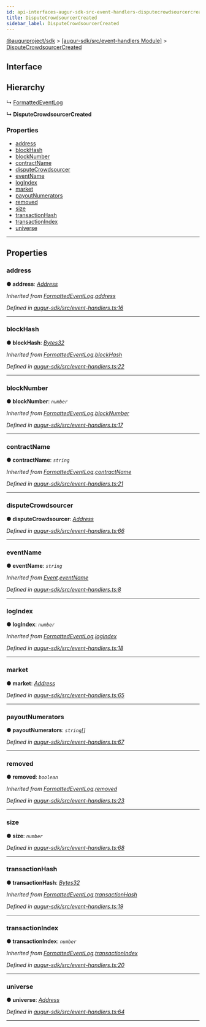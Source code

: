 ```yaml
---
id: api-interfaces-augur-sdk-src-event-handlers-disputecrowdsourcercreated
title: DisputeCrowdsourcerCreated
sidebar_label: DisputeCrowdsourcerCreated
---
```


[@augurproject/sdk](api-readme.md) > [[augur-sdk/src/event-handlers Module]](api-modules-augur-sdk-src-event-handlers-module.md) > [DisputeCrowdsourcerCreated](api-interfaces-augur-sdk-src-event-handlers-disputecrowdsourcercreated.md)

## Interface

## Hierarchy

↳  [FormattedEventLog](api-interfaces-augur-sdk-src-event-handlers-formattedeventlog.md)

**↳ DisputeCrowdsourcerCreated**

### Properties

* [address](api-interfaces-augur-sdk-src-event-handlers-disputecrowdsourcercreated.md#address)
* [blockHash](api-interfaces-augur-sdk-src-event-handlers-disputecrowdsourcercreated.md#blockhash)
* [blockNumber](api-interfaces-augur-sdk-src-event-handlers-disputecrowdsourcercreated.md#blocknumber)
* [contractName](api-interfaces-augur-sdk-src-event-handlers-disputecrowdsourcercreated.md#contractname)
* [disputeCrowdsourcer](api-interfaces-augur-sdk-src-event-handlers-disputecrowdsourcercreated.md#disputecrowdsourcer)
* [eventName](api-interfaces-augur-sdk-src-event-handlers-disputecrowdsourcercreated.md#eventname)
* [logIndex](api-interfaces-augur-sdk-src-event-handlers-disputecrowdsourcercreated.md#logindex)
* [market](api-interfaces-augur-sdk-src-event-handlers-disputecrowdsourcercreated.md#market)
* [payoutNumerators](api-interfaces-augur-sdk-src-event-handlers-disputecrowdsourcercreated.md#payoutnumerators)
* [removed](api-interfaces-augur-sdk-src-event-handlers-disputecrowdsourcercreated.md#removed)
* [size](api-interfaces-augur-sdk-src-event-handlers-disputecrowdsourcercreated.md#size)
* [transactionHash](api-interfaces-augur-sdk-src-event-handlers-disputecrowdsourcercreated.md#transactionhash)
* [transactionIndex](api-interfaces-augur-sdk-src-event-handlers-disputecrowdsourcercreated.md#transactionindex)
* [universe](api-interfaces-augur-sdk-src-event-handlers-disputecrowdsourcercreated.md#universe)

---

## Properties

<a id="address"></a>

###  address

**● address**: *[Address](api-modules-augur-sdk-src-event-handlers-module.md#address)*

*Inherited from [FormattedEventLog](api-interfaces-augur-sdk-src-event-handlers-formattedeventlog.md).[address](api-interfaces-augur-sdk-src-event-handlers-formattedeventlog.md#address)*

*Defined in [augur-sdk/src/event-handlers.ts:16](https://github.com/AugurProject/augur/blob/3727cd4ec9/packages/augur-sdk/src/event-handlers.ts#L16)*

___
<a id="blockhash"></a>

###  blockHash

**● blockHash**: *[Bytes32](api-modules-augur-sdk-src-event-handlers-module.md#bytes32)*

*Inherited from [FormattedEventLog](api-interfaces-augur-sdk-src-event-handlers-formattedeventlog.md).[blockHash](api-interfaces-augur-sdk-src-event-handlers-formattedeventlog.md#blockhash)*

*Defined in [augur-sdk/src/event-handlers.ts:22](https://github.com/AugurProject/augur/blob/3727cd4ec9/packages/augur-sdk/src/event-handlers.ts#L22)*

___
<a id="blocknumber"></a>

###  blockNumber

**● blockNumber**: *`number`*

*Inherited from [FormattedEventLog](api-interfaces-augur-sdk-src-event-handlers-formattedeventlog.md).[blockNumber](api-interfaces-augur-sdk-src-event-handlers-formattedeventlog.md#blocknumber)*

*Defined in [augur-sdk/src/event-handlers.ts:17](https://github.com/AugurProject/augur/blob/3727cd4ec9/packages/augur-sdk/src/event-handlers.ts#L17)*

___
<a id="contractname"></a>

###  contractName

**● contractName**: *`string`*

*Inherited from [FormattedEventLog](api-interfaces-augur-sdk-src-event-handlers-formattedeventlog.md).[contractName](api-interfaces-augur-sdk-src-event-handlers-formattedeventlog.md#contractname)*

*Defined in [augur-sdk/src/event-handlers.ts:21](https://github.com/AugurProject/augur/blob/3727cd4ec9/packages/augur-sdk/src/event-handlers.ts#L21)*

___
<a id="disputecrowdsourcer"></a>

###  disputeCrowdsourcer

**● disputeCrowdsourcer**: *[Address](api-modules-augur-sdk-src-event-handlers-module.md#address)*

*Defined in [augur-sdk/src/event-handlers.ts:66](https://github.com/AugurProject/augur/blob/3727cd4ec9/packages/augur-sdk/src/event-handlers.ts#L66)*

___
<a id="eventname"></a>

###  eventName

**● eventName**: *`string`*

*Inherited from [Event](api-interfaces-augur-sdk-src-event-handlers-event.md).[eventName](api-interfaces-augur-sdk-src-event-handlers-event.md#eventname)*

*Defined in [augur-sdk/src/event-handlers.ts:8](https://github.com/AugurProject/augur/blob/3727cd4ec9/packages/augur-sdk/src/event-handlers.ts#L8)*

___
<a id="logindex"></a>

###  logIndex

**● logIndex**: *`number`*

*Inherited from [FormattedEventLog](api-interfaces-augur-sdk-src-event-handlers-formattedeventlog.md).[logIndex](api-interfaces-augur-sdk-src-event-handlers-formattedeventlog.md#logindex)*

*Defined in [augur-sdk/src/event-handlers.ts:18](https://github.com/AugurProject/augur/blob/3727cd4ec9/packages/augur-sdk/src/event-handlers.ts#L18)*

___
<a id="market"></a>

###  market

**● market**: *[Address](api-modules-augur-sdk-src-event-handlers-module.md#address)*

*Defined in [augur-sdk/src/event-handlers.ts:65](https://github.com/AugurProject/augur/blob/3727cd4ec9/packages/augur-sdk/src/event-handlers.ts#L65)*

___
<a id="payoutnumerators"></a>

###  payoutNumerators

**● payoutNumerators**: *`string`[]*

*Defined in [augur-sdk/src/event-handlers.ts:67](https://github.com/AugurProject/augur/blob/3727cd4ec9/packages/augur-sdk/src/event-handlers.ts#L67)*

___
<a id="removed"></a>

###  removed

**● removed**: *`boolean`*

*Inherited from [FormattedEventLog](api-interfaces-augur-sdk-src-event-handlers-formattedeventlog.md).[removed](api-interfaces-augur-sdk-src-event-handlers-formattedeventlog.md#removed)*

*Defined in [augur-sdk/src/event-handlers.ts:23](https://github.com/AugurProject/augur/blob/3727cd4ec9/packages/augur-sdk/src/event-handlers.ts#L23)*

___
<a id="size"></a>

###  size

**● size**: *`number`*

*Defined in [augur-sdk/src/event-handlers.ts:68](https://github.com/AugurProject/augur/blob/3727cd4ec9/packages/augur-sdk/src/event-handlers.ts#L68)*

___
<a id="transactionhash"></a>

###  transactionHash

**● transactionHash**: *[Bytes32](api-modules-augur-sdk-src-event-handlers-module.md#bytes32)*

*Inherited from [FormattedEventLog](api-interfaces-augur-sdk-src-event-handlers-formattedeventlog.md).[transactionHash](api-interfaces-augur-sdk-src-event-handlers-formattedeventlog.md#transactionhash)*

*Defined in [augur-sdk/src/event-handlers.ts:19](https://github.com/AugurProject/augur/blob/3727cd4ec9/packages/augur-sdk/src/event-handlers.ts#L19)*

___
<a id="transactionindex"></a>

###  transactionIndex

**● transactionIndex**: *`number`*

*Inherited from [FormattedEventLog](api-interfaces-augur-sdk-src-event-handlers-formattedeventlog.md).[transactionIndex](api-interfaces-augur-sdk-src-event-handlers-formattedeventlog.md#transactionindex)*

*Defined in [augur-sdk/src/event-handlers.ts:20](https://github.com/AugurProject/augur/blob/3727cd4ec9/packages/augur-sdk/src/event-handlers.ts#L20)*

___
<a id="universe"></a>

###  universe

**● universe**: *[Address](api-modules-augur-sdk-src-event-handlers-module.md#address)*

*Defined in [augur-sdk/src/event-handlers.ts:64](https://github.com/AugurProject/augur/blob/3727cd4ec9/packages/augur-sdk/src/event-handlers.ts#L64)*

___

